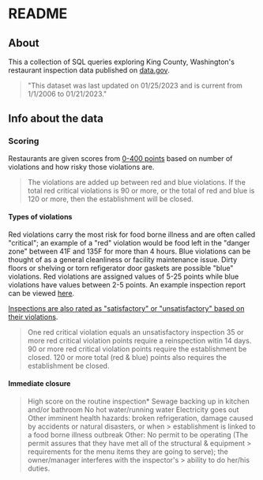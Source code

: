 # README

## About

This a collection of SQL queries exploring King County, Washington's restaurant inspection data published on [data.gov](https://catalog.data.gov/dataset/food-establishment-inspection-data).
> "This dataset was last updated on 01/25/2023 and is current from 1/1/2006 to 01/21/2023."

## Info about the data

### Scoring

Restaurants are given scores from [0-400 points](https://kingcounty.gov/depts/health/environmental-health/food-safety/inspection-system/closure-decision.aspx) based on number of violations and how risky those violations are.
> The violations are added up between red and blue violations. If the total red critical violations is 90 or more, or the total of red and blue is 120 or more, then the establishment will be closed.

#### Types of violations

Red violations carry the most risk for food borne illness and are often called "critical"; an example of a "red" violation would be food left in the "danger zone" between 41F and 135F for more than 4 hours. Blue violations can be thought of as a general cleanliness or facility maintenance issue. Dirty floors or shelving or torn refigerator door gaskets are possible "blue" violations. Red violations are assigned values of 5-25 points while blue violations have values between 2-5 points. An example inspection report can be viewed [here](https://github.com/jeremyraby/kingCountyFoodInspections/blob/main/sample-food-inspection-form.pdf).

[Inspections are also rated as "satisfactory" or "unsatisfactory" based on their violations](https://info.kingcounty.gov/health/ehs/foodsafety/inspections/Results.aspx?Output=W&Business_Name=monsoon&Business_Address=&Longitude=&Latitude=&City=seattle&Zip_Code=&Inspection_Type=All&Inspection_Start=&Inspection_End=&Inspection_Closed_Business=A&Violation_Points=&Violation_Red_Points=&Violation_Descr=&Fuzzy_Search=N&Sort=B).

> One red critical violation equals an unsatisfactory inspection
> 35 or more red critical violation points require a reinspection witin 14 days.
> 90 or more red critical violation points require the establishment be closed.
> 120 or more total (red & blue) points also requires the establishment be closed.

#### Immediate closure

> High score on the routine inspection*
> Sewage backing up in kitchen and/or bathroom
> No hot water/running water
> Electricity goes out
> Other imminent health hazards: broken refrigeration, damage caused by accidents or natural disasters, or when > establishment is linked to a food borne illness outbreak
> Other: No permit to be operating (The permit assures that they have met all of the structural & equipment > requirements for the menu items they are going to serve); the owner/manager interferes with the inspector's > ability to do her/his duties.
